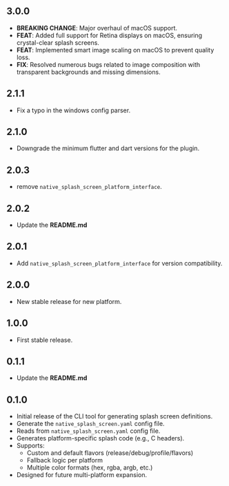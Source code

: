 ## 3.0.0

- **BREAKING CHANGE**: Major overhaul of macOS support.
- **FEAT**: Added full support for Retina displays on macOS, ensuring crystal-clear splash screens.
- **FEAT**: Implemented smart image scaling on macOS to prevent quality loss.
- **FIX**: Resolved numerous bugs related to image composition with transparent backgrounds and missing dimensions.

## 2.1.1

- Fix a typo in the windows config parser.

## 2.1.0

- Downgrade the minimum flutter and dart versions for the plugin.

## 2.0.3

- remove `native_splash_screen_platform_interface`.

## 2.0.2

- Update the **README.md**

## 2.0.1

- Add `native_splash_screen_platform_interface` for version compatibility.

## 2.0.0

- New stable release for new platform.

## 1.0.0

- First stable release.

## 0.1.1

- Update the **README.md**

## 0.1.0

- Initial release of the CLI tool for generating splash screen definitions.
- Generate the `native_splash_screen.yaml` config file.
- Reads from `native_splash_screen.yaml` config file.
- Generates platform-specific splash code (e.g., C headers).
- Supports:
  - Custom and default flavors (release/debug/profile/flavors)
  - Fallback logic per platform
  - Multiple color formats (hex, rgba, argb, etc.)
- Designed for future multi-platform expansion.